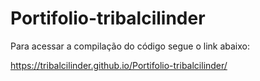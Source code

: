 # Portifolio-tribalcilinder
Para acessar a compilação do código segue o link abaixo:

https://tribalcilinder.github.io/Portifolio-tribalcilinder/